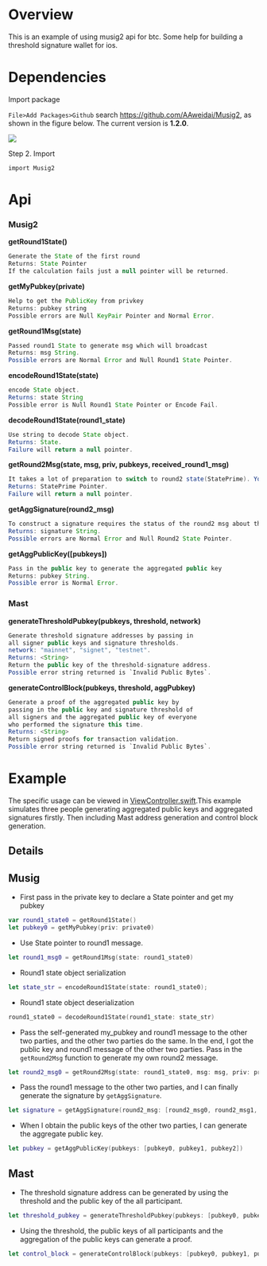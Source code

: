 # Overview

This is an example of using musig2 api for btc. Some help for building a threshold signature wallet for ios.

# Dependencies

Import package

`File>Add Packages>Github` search https://github.com/AAweidai/Musig2, as shown in the figure below. The current version is **1.2.0**.

![](https://cdn.jsdelivr.net/gh/AAweidai/PictureBed@master/taproot/16329983286771632998328618.png)

Step 2. Import
```
import Musig2
```

# Api
### Musig2
**getRound1State()**

```java
Generate the State of the first round
Returns: State Pointer 
If the calculation fails just a null pointer will be returned.
```

**getMyPubkey(private)**

```java
Help to get the PublicKey from privkey
Returns: pubkey string 
Possible errors are Null KeyPair Pointer and Normal Error.
```

**getRound1Msg(state)**

```java
Passed round1 State to generate msg which will broadcast
Returns: msg String. 
Possible errors are Normal Error and Null Round1 State Pointer.
```

**encodeRound1State(state)**

```java
encode State object.
Returns: state String 
Possible error is Null Round1 State Pointer or Encode Fail.
```

**decodeRound1State(round1_state)**

```java
Use string to decode State object.
Returns: State. 
Failure will return a null pointer.
```

**getRound2Msg(state, msg, priv, pubkeys, received_round1_msg)**

```java
It takes a lot of preparation to switch to round2 state(StatePrime). You need the round1 State, the message to sign for it, your own private key, everyone's public key, and everyone else's msgs from the round1.
Returns: StatePrime Pointer. 
Failure will return a null pointer.
```

**getAggSignature(round2_msg)**

```java
To construct a signature requires the status of the round2 msg about the second round of all other signers, and its own R.
Returns: signature String. 
Possible errors are Normal Error and Null Round2 State Pointer.
```

**getAggPublicKey([pubkeys])**
```java
Pass in the public key to generate the aggregated public key
Returns: pubkey String. 
Possible error is Normal Error.
```

### Mast

**generateThresholdPubkey(pubkeys, threshold, network)**

```java
Generate threshold signature addresses by passing in 
all signer public keys and signature thresholds.
network: "mainnet", "signet", "testnet".
Returns: <String>
Return the public key of the threshold-signature address.
Possible error string returned is `Invalid Public Bytes`.
```
**generateControlBlock(pubkeys, threshold, aggPubkey)**
```java
Generate a proof of the aggregated public key by 
passing in the public key and signature threshold of 
all signers and the aggregated public key of everyone 
who performed the signature this time.
Returns: <String>
Return signed proofs for transaction validation.
Possible error string returned is `Invalid Public Bytes`.
```

# Example

The specific usage can be viewed in [ViewController.swift](Musig2Demo/ViewController.swift).This example simulates three people generating aggregated public keys and aggregated signatures firstly. Then including Mast address generation and control block generation.

## Details

## Musig

- First pass in the private key to declare a State pointer and get my pubkey

~~~swift
var round1_state0 = getRound1State()
let pubkey0 = getMyPubkey(priv: private0)
~~~

- Use State pointer to  round1 message.

~~~swift
let round1_msg0 = getRound1Msg(state: round1_state0)
~~~

- Round1 state object serialization

~~~swift
let state_str = encodeRound1State(state: round1_state0);
~~~

- Round1 state object deserialization

~~~swift
round1_state0 = decodeRound1State(round1_state: state_str)
~~~

- Pass the self-generated my_pubkey and round1 message to the other two parties, and the other two parties do the same. In the end, I got the public key and round1 message of the other two parties. Pass in the `getRound2Msg` function to generate my own round2 message. 

~~~swift
let round2_msg0 = getRound2Msg(state: round1_state0, msg: msg, priv: private0, pubkeys: [pubkey0, pubkey1, pubkey2], received_round1_msg:[round1_msg1, round1_msg2])
~~~

- Pass the round1 message to the other two parties, and I can finally generate the signature by `getAggSignature`. 

~~~swift
let signature = getAggSignature(round2_msg: [round2_msg0, round2_msg1, round2_msg2])
~~~

- When I obtain the public keys of the other two parties, I can generate the aggregate public key. 

~~~swift
let pubkey = getAggPublicKey(pubkeys: [pubkey0, pubkey1, pubkey2])
~~~

## Mast

- The threshold signature address can be generated by using the threshold and the public key of the all participant.

~~~swift
let threshold_pubkey = generateThresholdPubkey(pubkeys: [pubkey0, pubkey1, pubkey2], threshold: 2, network: "mainnet");
~~~

- Using the threshold, the public keys of all participants and the aggregation of the public keys can generate a proof.

~~~swift
let control_block = generateControlBlock(pubkeys: [pubkey0, pubkey1, pubkey2], threshold: 2, agg_pubkey: pubkey01)
~~~





